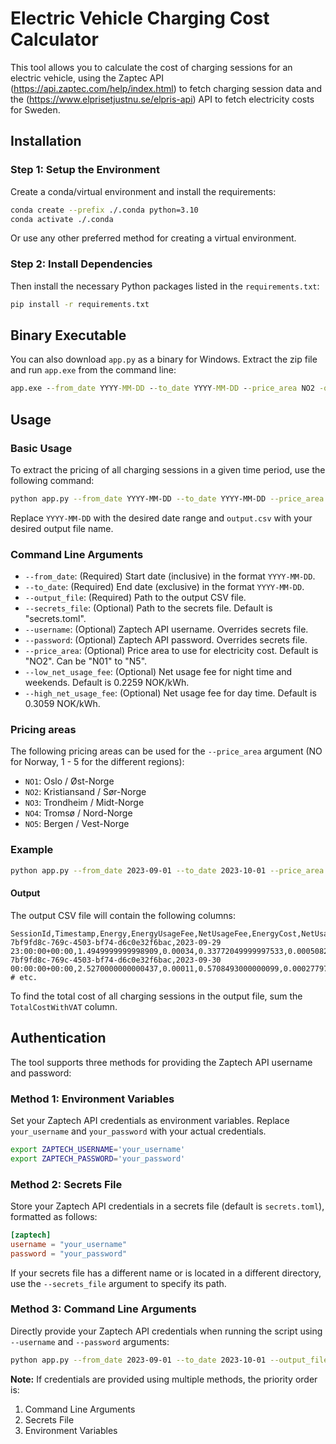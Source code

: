 # Electric Vehicle Charging Cost Calculator

This tool allows you to calculate the cost of charging sessions for an electric vehicle, using the Zaptec API (https://api.zaptec.com/help/index.html) to fetch charging session data and the (https://www.elprisetjustnu.se/elpris-api) API to fetch electricity costs for Sweden.

## Installation

### Step 1: Setup the Environment
Create a conda/virtual environment and install the requirements:

```bash
conda create --prefix ./.conda python=3.10
conda activate ./.conda
```
Or use any other preferred method for creating a virtual environment.

### Step 2: Install Dependencies
Then install the necessary Python packages listed in the `requirements.txt`:

```bash
pip install -r requirements.txt
```

## Binary Executable

You can also download `app.py` as a binary for Windows. Extract the zip file and run `app.exe` from the command line:

```bat
app.exe --from_date YYYY-MM-DD --to_date YYYY-MM-DD --price_area NO2 -output_file output.csv
```

## Usage

### Basic Usage
To extract the pricing of all charging sessions in a given time period, use the following command:

```bash
python app.py --from_date YYYY-MM-DD --to_date YYYY-MM-DD --price_area NO2 -output_file output.csv
```
Replace `YYYY-MM-DD` with the desired date range and `output.csv` with your desired output file name.

### Command Line Arguments

- `--from_date`: (Required) Start date (inclusive) in the format `YYYY-MM-DD`.
- `--to_date`: (Required) End date (exclusive) in the format `YYYY-MM-DD`.
- `--output_file`: (Required) Path to the output CSV file.
- `--secrets_file`: (Optional) Path to the secrets file. Default is "secrets.toml".
- `--username`: (Optional) Zaptech API username. Overrides secrets file.
- `--password`: (Optional) Zaptech API password. Overrides secrets file.
- `--price_area`: (Optional) Price area to use for electricity cost. Default is "NO2". Can be "N01" to "N5".
- `--low_net_usage_fee`: (Optional) Net usage fee for night time and weekends. Default is 0.2259 NOK/kWh.
- `--high_net_usage_fee`: (Optional) Net usage fee for day time. Default is 0.3059 NOK/kWh.

### Pricing areas

The following pricing areas can be used for the `--price_area` argument (NO for Norway, 1 - 5 for the different regions):

- `NO1`: Oslo / Øst-Norge
- `NO2`: Kristiansand / Sør-Norge
- `NO3`: Trondheim / Midt-Norge
- `NO4`: Tromsø / Nord-Norge
- `NO5`: Bergen / Vest-Norge

### Example
```bash
python app.py --from_date 2023-09-01 --to_date 2023-10-01 --price_area NO2 --output_file output.csv
```

#### Output
The output CSV file will contain the following columns:
```csv
SessionId,Timestamp,Energy,EnergyUsageFee,NetUsageFee,EnergyCost,NetUsageCost,TotalCostNoVat,TotalCostWithVAT,CostCurrency
7bf9fd8c-769c-4503-bf74-d6c0e32f6bac,2023-09-29 23:00:00+00:00,1.4949999999998909,0.00034,0.33772049999997533,0.000508299999999963,0.33772049999997533,0.3382287999999753,0.42278599999996913,NOK
7bf9fd8c-769c-4503-bf74-d6c0e32f6bac,2023-09-30 00:00:00+00:00,2.5270000000000437,0.00011,0.5708493000000099,0.0002779700000000048,0.5708493000000099,0.5711272700000098,0.7139090875000123,NOK
# etc.
```
To find the total cost of all charging sessions in the output file, sum the `TotalCostWithVAT` column.

## Authentication

The tool supports three methods for providing the Zaptech API username and password:

### Method 1: Environment Variables
Set your Zaptech API credentials as environment variables. Replace `your_username` and `your_password` with your actual credentials.
```bash
export ZAPTECH_USERNAME='your_username'
export ZAPTECH_PASSWORD='your_password'
```

### Method 2: Secrets File
Store your Zaptech API credentials in a secrets file (default is `secrets.toml`), formatted as follows:

```toml
[zaptech]
username = "your_username"
password = "your_password"
```
If your secrets file has a different name or is located in a different directory, use the `--secrets_file` argument to specify its path.

### Method 3: Command Line Arguments
Directly provide your Zaptech API credentials when running the script using `--username` and `--password` arguments:

```bash
python app.py --from_date 2023-09-01 --to_date 2023-10-01 --output_file output.csv --username your_username --password your_password
```

**Note:** If credentials are provided using multiple methods, the priority order is: 
1. Command Line Arguments
2. Secrets File
3. Environment Variables
